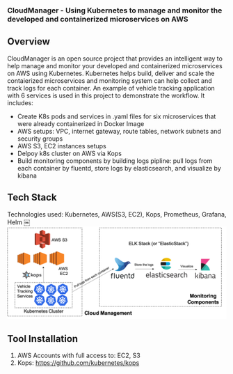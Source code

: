 ### CloudManager - Using Kubernetes to manage and monitor the developed and containerized microservices on AWS

## Overview
CloudManager is an open source project that provides an intelligent way to help manage and monitor your developed and containerized microservices on AWS using Kubernetes. Kubernetes helps build, deliver and scale the contaierized microservices and monitoring system can help collect and track logs for each container. An example of vehicle tracking application with 6 services is used in this project to demonstrate the workflow. It includes:
* Create K8s pods and services in .yaml files for six microservices that were already containerized in Docker Image
* AWS setups: VPC, internet gateway, route tables, network subnets and security groups
* AWS S3, EC2 instances setups
* Delpoy k8s cluster on AWS via Kops
* Build monitoring components by building logs pipline: pull logs from each container by fluentd, store logs by elasticsearch, and visualize by kibana

## Tech Stack
Technologies used: Kubernetes, AWS(S3, EC2), Kops, Prometheus, Grafana, Helm ￼
![alt text](img/TechStack.png)

## Tool Installation
1. AWS Accounts with full access to: EC2, S3
2. Kops: https://github.com/kubernetes/kops
